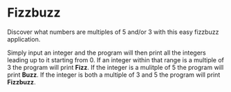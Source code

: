 # Fizzbuzz

Discover what numbers are multiples of 5 and/or 3 with this easy fizzbuzz application.

Simply input an integer and the program will then print all the integers leading up to it starting from 0. If an integer within that range is a multiple of 3 the program will print **Fizz**. If the integer is a mulitple of 5 the program will print **Buzz**. If the integer is both a multiple of 3 and 5 the program will print **Fizzbuzz**.
